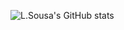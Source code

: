
![L.Sousa's GitHub stats](https://github-readme-stats.vercel.app/api?username=Sleepy105&theme=nord&show_icons=true&count_private=true&include_all_commits=false)

<!--
**Sleepy105/Sleepy105** is a ✨ _special_ ✨ repository because its `README.md` (this file) appears on your GitHub profile.

Here are some ideas to get you started:

- 🔭 I’m currently working on ...
- 🌱 I’m currently learning ...
- 👯 I’m looking to collaborate on ...
- 🤔 I’m looking for help with ...
- 💬 Ask me about ...
- 📫 How to reach me: ...
- 😄 Pronouns: ...
- ⚡ Fun fact: ...
-->
